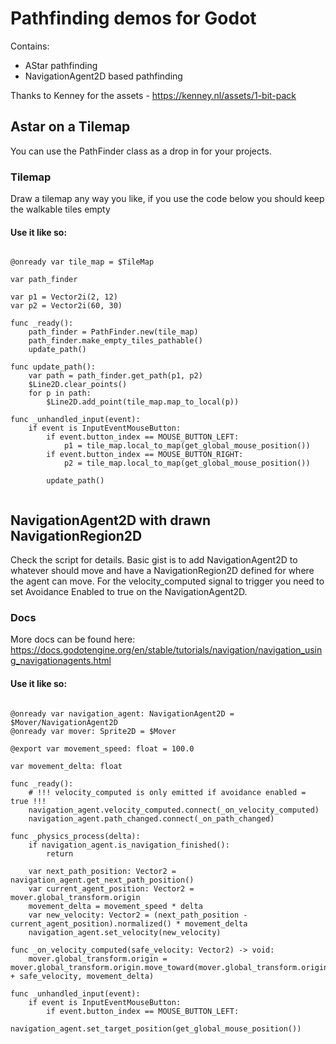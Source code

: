 # Pathfinding demos for Godot

Contains:
 * AStar pathfinding
 * NavigationAgent2D based pathfinding

Thanks to Kenney for the assets - https://kenney.nl/assets/1-bit-pack

## Astar on a Tilemap

You can use the PathFinder class as a drop in for your projects.

### Tilemap
Draw a tilemap any way you like, if you use the code below you should keep the walkable tiles empty

#### Use it like so:
```

@onready var tile_map = $TileMap

var path_finder

var p1 = Vector2i(2, 12)
var p2 = Vector2i(60, 30)

func _ready():
	path_finder = PathFinder.new(tile_map)
	path_finder.make_empty_tiles_pathable()
	update_path()
	
func update_path():
	var path = path_finder.get_path(p1, p2)
	$Line2D.clear_points()
	for p in path:
		$Line2D.add_point(tile_map.map_to_local(p))

func _unhandled_input(event):
	if event is InputEventMouseButton:
		if event.button_index == MOUSE_BUTTON_LEFT:
			p1 = tile_map.local_to_map(get_global_mouse_position())
		if event.button_index == MOUSE_BUTTON_RIGHT:
			p2 = tile_map.local_to_map(get_global_mouse_position())
			
		update_path()


```

## NavigationAgent2D with drawn NavigationRegion2D

Check the script for details.
Basic gist is to add NavigationAgent2D to whatever should move and have a NavigationRegion2D defined for where the agent can move.
For the velocity_computed signal to trigger you need to set Avoidance Enabled to true on the NavigationAgent2D.

### Docs

More docs can be found here:
https://docs.godotengine.org/en/stable/tutorials/navigation/navigation_using_navigationagents.html

#### Use it like so:

```

@onready var navigation_agent: NavigationAgent2D = $Mover/NavigationAgent2D
@onready var mover: Sprite2D = $Mover

@export var movement_speed: float = 100.0

var movement_delta: float

func _ready():
	# !!! velocity_computed is only emitted if avoidance enabled = true !!!
	navigation_agent.velocity_computed.connect(_on_velocity_computed)
	navigation_agent.path_changed.connect(_on_path_changed)

func _physics_process(delta):
	if navigation_agent.is_navigation_finished():
		return
	
	var next_path_position: Vector2 = navigation_agent.get_next_path_position()
	var current_agent_position: Vector2 = mover.global_transform.origin
	movement_delta = movement_speed * delta
	var new_velocity: Vector2 = (next_path_position - current_agent_position).normalized() * movement_delta
	navigation_agent.set_velocity(new_velocity)

func _on_velocity_computed(safe_velocity: Vector2) -> void:
	mover.global_transform.origin = mover.global_transform.origin.move_toward(mover.global_transform.origin + safe_velocity, movement_delta)

func _unhandled_input(event):
	if event is InputEventMouseButton:
		if event.button_index == MOUSE_BUTTON_LEFT:
			navigation_agent.set_target_position(get_global_mouse_position())


```
